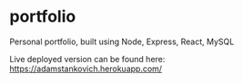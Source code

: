 # portfolio
Personal portfolio, built using Node, Express, React, MySQL

Live deployed version can be found here: https://adamstankovich.herokuapp.com/
